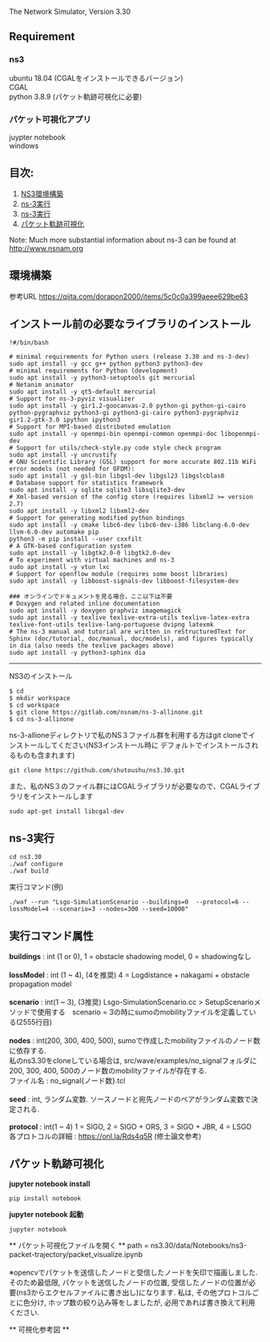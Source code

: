 
The Network Simulator, Version 3.30

## Requirement 
### ns3
ubuntu 18.04 (CGALをインストールできるバージョン)      
CGAL   
python 3.8.9 (パケット軌跡可視化に必要)  
### パケット可視化アプリ
juypter notebook  
windows  
 

## 目次:

1) [NS3環境構築](#環境構築)
2) [ns-3実行](#ns-3実行)
3) [ns-3実行](#実行コマンド属性)
4) [パケット軌跡可視化](#パケット軌跡可視化)

Note:  Much more substantial information about ns-3 can be found at
http://www.nsnam.org

## 環境構築

参考URL
https://qiita.com/dorapon2000/items/5c0c0a399aeee629be63

インストール前の必要なライブラリのインストール
-------------------------------------------------------------------
```
!#/bin/bash

# minimal requirements for Python users (release 3.30 and ns-3-dev)
sudo apt install -y gcc g++ python python3 python3-dev
# minimal requirements for Python (development)
sudo apt install -y python3-setuptools git mercurial
# Netanim animator
sudo apt install -y qt5-default mercurial
# Support for ns-3-pyviz visualizer
sudo apt install -y gir1.2-goocanvas-2.0 python-gi python-gi-cairo python-pygraphviz python3-gi python3-gi-cairo python3-pygraphviz gir1.2-gtk-3.0 ipython ipython3  
# Support for MPI-based distributed emulation
sudo apt install -y openmpi-bin openmpi-common openmpi-doc libopenmpi-dev
# Support for utils/check-style.py code style check program
sudo apt install -y uncrustify
# GNU Scientific Library (GSL) support for more accurate 802.11b WiFi error models (not needed for OFDM):
sudo apt install -y gsl-bin libgsl-dev libgsl23 libgslcblas0
# Database support for statistics framework
sudo apt install -y sqlite sqlite3 libsqlite3-dev
# Xml-based version of the config store (requires libxml2 >= version 2.7)
sudo apt install -y libxml2 libxml2-dev
# Support for generating modified python bindings
sudo apt install -y cmake libc6-dev libc6-dev-i386 libclang-6.0-dev llvm-6.0-dev automake pip
python3 -m pip install --user cxxfilt
# A GTK-based configuration system
sudo apt install -y libgtk2.0-0 libgtk2.0-dev
# To experiment with virtual machines and ns-3
sudo apt install -y vtun lxc
# Support for openflow module (requires some boost libraries)
sudo apt install -y libboost-signals-dev libboost-filesystem-dev

### オンラインでドキュメントを見る場合，ここ以下は不要
# Doxygen and related inline documentation
sudo apt install -y doxygen graphviz imagemagick
sudo apt install -y texlive texlive-extra-utils texlive-latex-extra texlive-font-utils texlive-lang-portuguese dvipng latexmk
# The ns-3 manual and tutorial are written in reStructuredText for Sphinx (doc/tutorial, doc/manual, doc/models), and figures typically in dia (also needs the texlive packages above)
sudo apt install -y python3-sphinx dia
```
---------------------------------------------------------------------------------------------

NS3のインストール 
```
$ cd  
$ mkdir workspace  
$ cd workspace  
$ git clone https://gitlab.com/nsnam/ns-3-allinone.git  
$ cd ns-3-allinone 
```

ns-3-allioneディレクトリで私のNS３ファイル群を利用する方はgit cloneでインストールしてください(NS3インストール時に
デフォルトでインストールされるものも含まれます)  
```
git clone https://github.com/shutoushu/ns3.30.git  
```

また、私のNS３のファイル群にはCGALライブラリが必要なので、CGALライブラリをインストールします  
```
sudo apt-get install libcgal-dev  
```




## ns-3実行
```
cd ns3.30
./waf configure  
./waf build  
```

実行コマンド(例)  
```
./waf --run "Lsgo-SimulationScenario --buildings=0  --protocol=6 --lossModel=4 --scenario=3 --nodes=300 --seed=10000" 
```

## 実行コマンド属性
**buildings** : int (1 or 0),   1 = obstacle shadowing model, 0 = shadowingなし  <br>
<br>
**lossModel** : int (1 ~ 4),   (4を推奨)     4 = Logdistance + nakagami + obstacle propagation model  <br>
<br>
**scenario** : int(1 ~ 3), (3推奨)   Lsgo-SimulationScenario.cc  > SetupScenarioメソッドで使用する　scenario = 3の時にsumoのmobilityファイルを定義している(2555行目)  <br>
<br>
**nodes** : int(200, 300, 400, 500), sumoで作成したmobilityファイルのノード数に依存する.  <br>
私のns3.30をcloneしている場合は, src/wave/examples/no_signalフォルダに200, 300, 400, 500のノード数のmobilityファイルが存在する.   
ファイル名 : no_signal{ノード数}.tcl    
<br>
**seed** : int, ランダム変数. ソースノードと宛先ノードのペアがランダム変数で決定される.  <br>
<br>
**protocol** : int(1 ~ 4)  1 = SIGO, 2 = SIGO + ORS, 3 = SIGO + JBR, 4 = LSGO  <br>
各プロトコルの詳細 : https://onl.la/Rds4q5R (修士論文参考)

## パケット軌跡可視化
**jupyter notebook install**
```
pip install notebook
```
**jupyter notebook 起動**
```
jupyter notebook
```

** パケット可視化ファイルを開く **
path = ns3.30/data/Notebooks/ns3-packet-trajectory/packet_visualize.ipynb <br>
<br>
※opencvでパケットを送信したノードと受信したノードを矢印で描画しました. そのため最低限, パケットを送信したノードの位置, 受信したノードの位置が必要(ns3からエクセルファイルに書き出し)になります. 私は, その他プロトコルごとに色分け, ホップ数の絞り込み等をしましたが, 必用であれば書き換えて利用ください. 

** 可視化参考図 **








